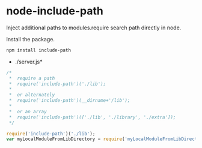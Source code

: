 node-include-path
=================

Inject additional paths to modules.require search path directly in node.

Install the package. 
```bash
npm install include-path
```


* ./server.js*
```javascript
/*  
 *  require a path
 *  require('include-path')('./lib'); 
 *  
 *  or alternately
 *  require('include-path')(__dirname+'/lib');
 *  
 *  or an array
 *  require('include-path')(['./lib', './library', './extra']);
 */

require('include-path')('./lib'); 
var myLocalModuleFromLibDirectory = require('myLocalModuleFromLibDirectory');


```
